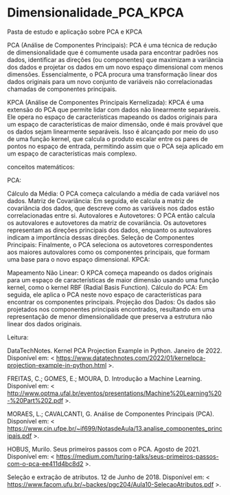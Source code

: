 # Dimensionalidade_PCA_KPCA
Pasta de estudo e aplicação sobre PCA e KPCA

PCA (Análise de Componentes Principais):
PCA é uma técnica de redução de dimensionalidade que é comumente usada para encontrar padrões nos dados, identificar as direções (ou componentes) que maximizam a variância dos dados e projetar os dados em um novo espaço dimensional com menos dimensões. Essencialmente, o PCA procura uma transformação linear dos dados originais para um novo conjunto de variáveis não correlacionadas chamadas de componentes principais.

KPCA (Análise de Componentes Principais Kernelizada):
KPCA é uma extensão do PCA que permite lidar com dados não linearmente separáveis. Ele opera no espaço de características mapeando os dados originais para um espaço de características de maior dimensão, onde é mais provável que os dados sejam linearmente separáveis. Isso é alcançado por meio do uso de uma função kernel, que calcula o produto escalar entre os pares de pontos no espaço de entrada, permitindo assim que o PCA seja aplicado em um espaço de características mais complexo.

conceitos matemáticos:

PCA:

Cálculo da Média: O PCA começa calculando a média de cada variável nos dados.
Matriz de Covariância: Em seguida, ele calcula a matriz de covariância dos dados, que descreve como as variáveis nos dados estão correlacionadas entre si.
Autovalores e Autovetores: O PCA então calcula os autovalores e autovetores da matriz de covariância. Os autovetores representam as direções principais dos dados, enquanto os autovalores indicam a importância dessas direções.
Seleção de Componentes Principais: Finalmente, o PCA seleciona os autovetores correspondentes aos maiores autovalores como os componentes principais, que formam uma base para o novo espaço dimensional.
KPCA:

Mapeamento Não Linear: O KPCA começa mapeando os dados originais para um espaço de características de maior dimensão usando uma função kernel, como o kernel RBF (Radial Basis Function).
Cálculo do PCA: Em seguida, ele aplica o PCA neste novo espaço de características para encontrar os componentes principais.
Projeção dos Dados: Os dados são projetados nos componentes principais encontrados, resultando em uma representação de menor dimensionalidade que preserva a estrutura não linear dos dados originais.


Leitura:

DataTechNotes. Kernel PCA Projection Example in Python. Janeiro de 2022.  Disponível em: < https://www.datatechnotes.com/2022/01/kernelpca-projection-example-in-python.html  >. 

FREITAS, C.;  GOMES, E.; MOURA, D. Introdução a Machine Learning. Disponível em: < http://www.optma.ufal.br/eventos/presentations/Machine%20Learning%20-%20Part%202.pdf  >. 

MORAES, L.; CAVALCANTI, G. Análise de Componentes Principais (PCA). Disponível em: < https://www.cin.ufpe.br/~if699/NotasdeAula/13.analise_componentes_principais.pdf  >. 

HOBUS, Murilo. Seus primeiros passos com o PCA.  Agosto de 2021. Disponível em: < https://medium.com/turing-talks/seus-primeiros-passos-com-o-pca-ee411d4bc8d2  >. 

Seleção e extração de atributos. 12 de Junho de 2018. Disponível em: < https://www.facom.ufu.br/~backes/pgc204/Aula10-SelecaoAtributos.pdf  >. 
